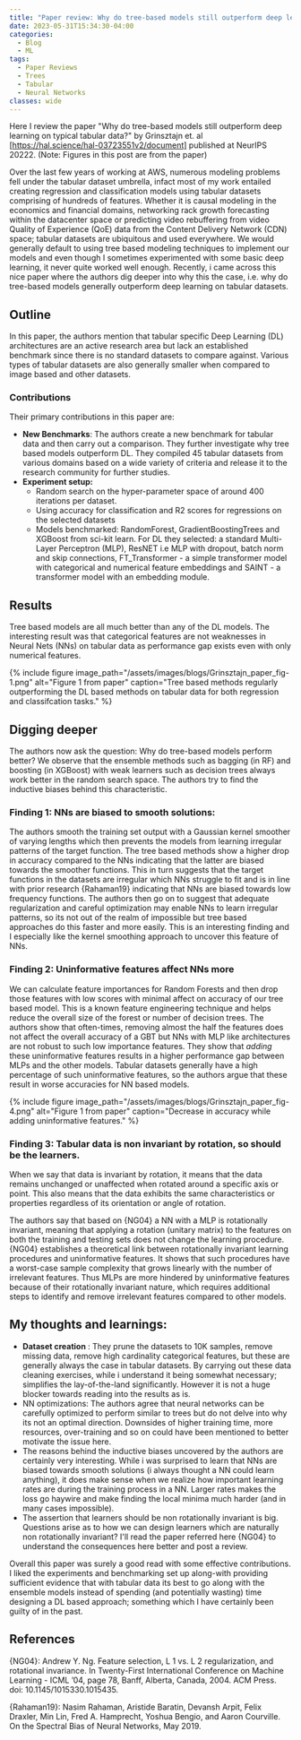 ```yaml
---
title: "Paper review: Why do tree-based models still outperform deep learning on typical tabular data?"
date: 2023-05-31T15:34:30-04:00
categories:
  - Blog
  - ML
tags:
  - Paper Reviews
  - Trees
  - Tabular
  - Neural Networks
classes: wide
---
```


Here I review the paper "Why do tree-based models still outperform deep learning on typical tabular data?" by Grinsztajn et. al [https://hal.science/hal-03723551v2/document] published at NeurIPS 20222. (Note: Figures in this post are from the paper)


Over the last few years of working at AWS, numerous modeling problems fell under the tabular dataset umbrella, infact most of my work entailed creating regression and classification models using tabular datasets comprising of hundreds of features. Whether it is causal modeling in the economics and financial domains, networking rack growth forecasting within the datacenter space or predicting video rebuffering from video Quality of Experience (QoE) data from the Content Delivery Network (CDN) space; tabular datasets are ubiquitous and used everywhere. We would generally default to using tree based modeling techniques to implement our models and even though I sometimes experimented with some basic deep learning, it never quite worked well enough. Recently, i came across this nice paper where the authors dig deeper into why this the case, i.e. why do tree-based models generally outperform deep learning on tabular datasets. 

## Outline
In this paper, the authors mention that tabular specific Deep Learning (DL) architectures are an active research area but lack an established benchmark since there is no standard datasets to compare against. Various types of tabular datasets are also generally smaller when compared to image based and other datasets.

### Contributions
Their primary contributions in this paper are: 

- **New Benchmarks**: The authors create a new benchmark for tabular data and then carry out a comparison. They further investigate why tree based models outperform DL. They compiled 45 tabular datasets from various domains based on a wide variety of criteria and release it to the research community for further studies. 
- **Experiment setup:**
	- Random search on the hyper-parameter space of around 400 iterations per dataset. 
	- Using accuracy for classification and R2 scores for regressions on the selected datasets
	- Models benchmarked: RandomForest, GradientBoostingTrees and XGBoost from sci-kit learn. For DL they selected: a standard Multi-Layer Perceptron (MLP), ResNET i.e MLP with dropout, batch norm and skip connections, FT_Transformer - a simple transformer model with categorical and numerical feature embeddings and SAINT - a transformer model with an embedding module.

## Results
Tree based models are all much better than any of the DL models. The interesting result was that categorical features are not weaknesses in Neural Nets (NNs) on tabular data as performance gap exists even with only numerical features. 

{% include figure image_path="/assets/images/blogs/Grinsztajn_paper_fig-1.png" alt="Figure 1 from paper" caption="Tree based methods regularly outperforming the DL based methods on tabular data for both regression and classifcation tasks." %}

## Digging deeper

The authors now ask the question: Why do tree-based models perform better? We observe that the ensemble methods such as bagging (in RF) and boosting (in XGBoost) with weak learners such as decision trees always work better in the random search space. The authors try to find the inductive biases behind this characteristic. 

### Finding 1: NNs are biased to smooth solutions: 
The authors smooth the training set output with a Gaussian kernel smoother of varying lengths which then prevents the models from learning irregular patterns of the target function. The tree based methods show a higher drop in accuracy compared to the NNs indicating that the latter are biased towards the smoother functions. This in turn suggests that the target functions in the datasets are irregular which NNs struggle to fit and is in line with prior research {Rahaman19} indicating that NNs are biased towards low frequency functions. The authors then go on to suggest that adequate regularization and careful optimization may enable NNs to learn irregular patterns, so its not out of the realm of impossible but tree based approaches do this faster and more easily. This is an interesting finding and I especially like the kernel smoothing approach to uncover this feature of NNs.

### Finding 2: Uninformative features affect NNs more
We can calculate feature importances for Random Forests and then drop those features with low scores with minimal affect on accuracy of our tree based model. This is a known feature engineering technique and helps reduce the overall size of the forest or number of decision trees. The authors show that often-times, removing almost the half the features does not affect the overall accuracy of a GBT but NNs with MLP like architectures are not robust to such low importance features. They show that *adding* these uninformative features results in a higher performance gap between MLPs and the other models. Tabular datasets generally have a high percentage of such uninformative features, so the authors argue that these result in worse accuracies for NN based models.

{% include figure image_path="/assets/images/blogs/Grinsztajn_paper_fig-4.png" alt="Figure 1 from paper" caption="Decrease in accuracy while adding uninformative features." %}

### Finding 3: Tabular data is non invariant by rotation, so should be the learners.

When we say that data is invariant by rotation, it means that the data remains unchanged or unaffected when rotated around a specific axis or point. This also means that the data exhibits the same characteristics or properties regardless of its orientation or angle of rotation. 

The authors say that based on {NG04} a NN with a MLP is rotationally invariant, meaning that applying a rotation (unitary matrix) to the features on both the training and testing sets does not change the learning procedure. {NG04} establishes a theoretical link between rotationally invariant learning procedures and uninformative features. It shows that such procedures have a worst-case sample complexity that grows linearly with the number of irrelevant features. Thus MLPs are more hindered by uninformative features because of their rotationally invariant nature, which requires additional steps to identify and remove irrelevant features compared to other models.

## My thoughts and learnings:

- **Dataset creation** : They prune the datasets to 10K samples, remove missing data, remove high cardinality categorical features, but these are generally always the case in tabular datasets. By carrying out these data cleaning exercises, while i understand it being somewhat necessary; simplifies the lay-of-the-land significantly. However it is not a huge blocker towards reading into the results as is. 
- NN optimizations: The authors agree that neural networks can be carefully optimized to perform similar to trees but do not delve into why its not an optimal direction. Downsides of higher training time, more resources, over-training and so on could have been mentioned to better motivate the issue here. 
- The reasons behind the inductive biases uncovered by the authors are certainly very interesting. While i was surprised to learn that NNs are biased towards smooth solutions (i always thought a NN could learn anything), it does make sense when we realize how important learning rates are during the training process in a NN. Larger rates makes the loss go haywire and make finding the local minima much harder (and in many cases impossible). 
- The assertion that learners should be non rotationally invariant is big. Questions arise as to how we can design learners which are naturally non rotationally invariant? I'll read the paper referred here {NG04} to understand the consequences here better and post a review.


Overall this paper was surely a good read with some effective contributions. I liked the experiments and benchmarking set up along-with providing sufficient evidence that with tabular data its best to go along with the ensemble models instead of spending (and potentially wasting) time designing a DL based approach; something which I have certainly been guilty of in the past.



## References

{NG04}: Andrew Y. Ng. Feature selection, L 1 vs. L 2 regularization, and rotational invariance. In Twenty-First  International Conference on Machine Learning - ICML ’04, page 78, Banff, Alberta, Canada,  2004. ACM Press. doi: 10.1145/1015330.1015435.

{Rahaman19}: Nasim Rahaman, Aristide Baratin, Devansh Arpit, Felix Draxler, Min Lin, Fred A. Hamprecht, Yoshua Bengio, and Aaron Courville. On the Spectral Bias of Neural Networks, May 2019.